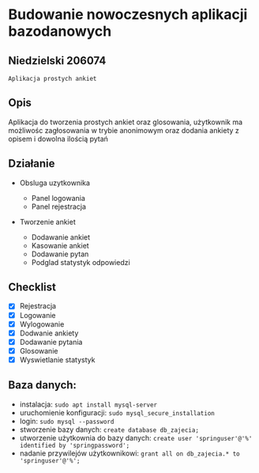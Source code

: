 # Budowanie nowoczesnych aplikacji bazodanowych
## Niedzielski 206074 ##
``Aplikacja prostych ankiet``

## Opis ##
Aplikacja do tworzenia prostych ankiet oraz glosowania, użytkownik ma możliwośc zagłosowania w trybie anonimowym oraz dodania ankiety z opisem i dowolna ilością pytań

## Działanie ##
* Obsluga uzytkownika
    * Panel logowania
    * Panel rejestracja
  
* Tworzenie ankiet
    * Dodawanie ankiet
    * Kasowanie ankiet
    * Dodawanie pytan
    * Podglad statystyk odpowiedzi
    
## Checklist
- [x] Rejestracja
- [x] Logowanie
- [x] Wylogowanie
- [x] Dodwanie ankiety
- [x] Dodawanie pytania
- [x] Glosowanie
- [x] Wyswietlanie statystyk
    
## Baza danych:
- instalacja: `sudo apt install mysql-server`
- uruchomienie konfiguracji: `sudo mysql_secure_installation`
- login: `sudo mysql --password`
- stworzenie bazy danych: `create database db_zajecia;`
- utworzenie użytkownia do bazy danych: `create user 'springuser'@'%' identified by 'springpassword';`
- nadanie przywilejów użytkownikowi: `grant all on db_zajecia.* to 'springuser'@'%';`
